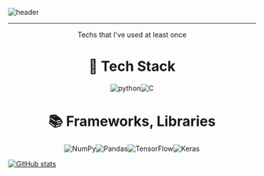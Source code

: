 ![header](https://capsule-render.vercel.app/api?type=waving&color=0:5e7e9b,100:ffe0e5&height=200&section=header&text=ILXYENILXY&fontSize=70&fontColor=fff&fontAlignY=45)

<div align=center>

---
Techs that I've used at least once

  
# 🔧 Tech Stack

  ![python](https://img.shields.io/badge/Python-005A9C.svg?&style=for-the-badge&logo=Python&logoColor=fff)![C](https://img.shields.io/badge/C-000080.svg?&style=for-the-badge&logo=Python&logoColor=fff)
  
  
# 📚 Frameworks, Libraries

![NumPy](https://img.shields.io/badge/numpy-%23013243.svg?style=for-the-badge&logo=numpy&logoColor=white)![Pandas](https://img.shields.io/badge/pandas-%23150458.svg?style=for-the-badge&logo=pandas&logoColor=white)![TensorFlow](https://img.shields.io/badge/TensorFlow-%23FF6F00.svg?style=for-the-badge&logo=TensorFlow&logoColor=white)![Keras](https://img.shields.io/badge/Keras-%23D00000.svg?style=for-the-badge&logo=Keras&logoColor=white)

</div>


[![GitHub stats](https://github-readme-stats.vercel.app/api?username=ILXYENILXY)](https://github.com/anuraghazra/github-readme-stats&BG_COLOR=DEG,5e7e9b,ffe0e5)
